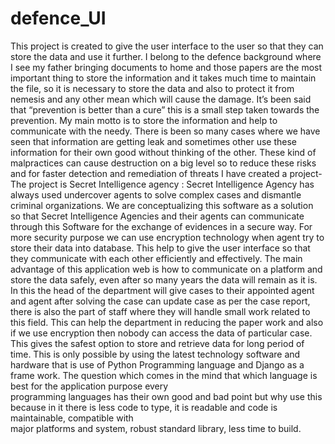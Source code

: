 # defence_UI
This project is created to give the user interface to the user so that they can store the 
data and use it further. I belong to the defence background where I see my 
father bringing documents to home and those papers are the most important thing to
store the information and it takes much time to maintain the file, so it is
necessary to store the data and also to protect it from nemesis and any other mean
which will cause the damage. It’s been said that “prevention is better than a cure”
this is a small step taken towards the prevention. My main motto is to store the
information and help to communicate with the needy. There is been so many cases
where we have seen that information are getting leak and sometimes other use these
information for their own good without thinking of the other. These kind of
malpractices can cause destruction on a big level so to reduce these risks and for
faster detection and remediation of threats I have created a project-
The project is Secret Intelligence agency :
Secret Intelligence Agency has always used undercover agents to solve complex cases and dismantle criminal organizations. We are conceptualizing this software as a solution so that Secret Intelligence Agencies and their agents can communicate through this Software for the exchange of evidences in a secure way. For more security purpose we can use encryption technology when agent try to store their data into database. This help to give the user interface so that they communicate with each other efficiently and effectively.
The main advantage of this application web is how to communicate on a platform and store the data safely, even after so many years the data will remain as it is. In this the head of the department will give cases to their appointed agent and agent after solving the case can update case as per the case report, there is also the part of staff where they will handle small work related to this field.
This can help the department in reducing the paper work and also if we use encryption then nobody can access the data of particular case. This gives the safest option to store and retrieve data for long period of time.
          This is only possible by using the latest technology software and hardware that is use
          of Python Programming language and Django as a frame work. The question which 
          comes in the mind that which language is best for the application purpose every   
          programming languages has their own good and bad point but why use this because 
          in it there is less code to type, it is readable and code is maintainable, compatible with  
         major platforms and system, robust standard library, less time to build.
